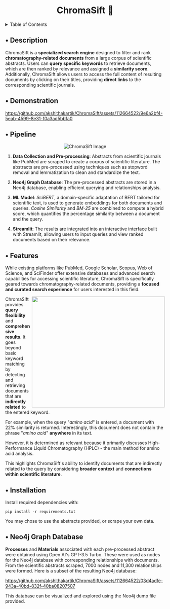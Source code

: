 <h1 align="center">ChromaSift 🧪</h1>

<!-- TABLE OF CONTENTS -->
<details>
  <summary>Table of Contents</summary>
  <ol>
    <li>
      <a href="https://github.com/akshithakartik/ChromaSift/tree/main?tab=readme-ov-file#-description">Description</a>
    </li>
    <li>
      <a href="#getting-started">Getting Started</a>
      <ul>
        <li><a href="#prerequisites">Prerequisites</a></li>
        <li><a href="#installation">Installation</a></li>
      </ul>
    </li>
    <li><a href="#usage">Usage</a></li>
    <li><a href="#roadmap">Roadmap</a></li>
    <li><a href="#contributing">Contributing</a></li>
    <li><a href="#license">License</a></li>
    <li><a href="#contact">Contact</a></li>
    <li><a href="#acknowledgments">Acknowledgments</a></li>
  </ol>
</details>


## • Description

ChromaSift is a **specialized search engine** designed to filter and rank **chromatography-related documents** from a large corpus of scientific abstracts. Users can **query specific keywords** to retrieve documents, which are then ranked by relevance and assigned a **similarity score**. Additionally, ChromaSift allows users to access the full content of resulting documents by clicking on their titles, providing **direct links** to the corresponding scientific journals.


## • Demonstration

https://github.com/akshithakartik/ChromaSift/assets/112664522/9e6a2bf4-5eab-4599-8e31-f0a3ad5bb1a0

## • Pipeline

<p align="center">
  <img src="https://github.com/akshithakartik/ChromaSift/assets/112664522/60441492-86e6-4678-acf3-c1537d4b71a3" alt="ChromaSift Image">
</p>

1) **Data Collection and Pre-processing**: Abstracts from scientific journals like PubMed are scraped to create a corpus of scientific literature. The abstracts are pre-processed using techniques such as stopword removal and lemmatization to clean and standardize the text.

2) **Neo4j Graph Database**: The pre-processed abstracts are stored in a Neo4j database, enabling efficient querying and relationships analysis.

3) **ML Model**: *SciBERT*, a domain-specific adaptation of BERT tailored for scientific text, is used to generate embeddings for both documents and queries. *Cosine Similarity* and *BM-25* are combined to compute a hybrid score, which quantifies the percentage similarity between a document and the query.

4) **Streamlit**: The results are integrated into an interactive interface built with Streamlit, allowing users to input queries and view ranked documents based on their relevance.

## • Features

While existing platforms like PubMed, Google Scholar, Scopus, Web of Science, and SciFinder offer extensive databases and advanced search capabilities for accessing scientific literature, ChromaSift is specifically geared towards chromatography-related documents, providing a **focused and curated search experience** for users interested in this field.

<img src="https://github.com/akshithakartik/ChromaSift/assets/112664522/16085d81-cff0-4059-8cf5-aad58f0d0e95" align="right" height="350" width="420" />

ChromaSift provides **query flexibility** and **comprehensive results**. It goes beyond basic keyword matching by detecting and retrieving documents that are **indirectly related** to the entered keyword. 

For example, when the query "*amino acid*" is entered, a document with 22% similarity is returned. 
Interestingly, this document does not contain the phrase "*amino acid*" **anywhere** in its text. 

However, it is determined as relevant because it primarily discusses High-Performance Liquid Chromatography (HPLC) - the main method for amino acid analysis. 

This highlights ChromaSift's ability to identify documents that are indirectly related to the query by considering **broader context** and **connections within scientific literature**.

## • Installation

Install required dependencies with:

`pip install -r requirements.txt`

You may chose to use the abstracts provided, or scrape your own data.

## • Neo4j Graph Database

**Processes** and **Materials** associated with each pre-processed abstract were obtained using Open AI's GPT-3.5 Turbo. These were used as nodes for the Neo4j database with corresponding relationships with documents. From the scientific abstracts scraped, 7000 nodes and 11,300 relationships were formed. Here is a subset of the resulting Neo4j database:

https://github.com/akshithakartik/ChromaSift/assets/112664522/03d4adfe-943a-40bd-832f-40ba08207507

This database can be visualized and explored using the Neo4j dump file provided.




